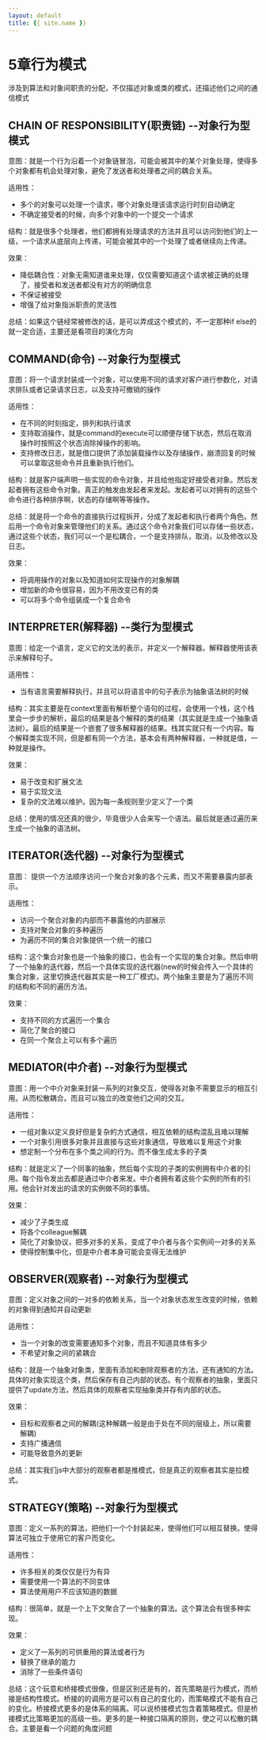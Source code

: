 ```yaml
---
layout: default
title: {{ site.name }}
---
```

# 5章行为模式
涉及到算法和对象间职责的分配，不仅描述对象或类的模式，还描述他们之间的通信模式

## CHAIN OF RESPONSIBILITY(职责链) --对象行为型模式
意图：就是一个行为沿着一个对象链冒泡，可能会被其中的某个对象处理，使得多个对象都有机会处理对象，避免了发送者和处理者之间的耦合关系。

适用性：

 - 多个的对象可以处理一个请求，哪个对象处理该请求运行时刻自动确定
 - 不确定接受者的时候，向多个对象中的一个提交一个请求

结构：就是很多个处理者，他们都拥有处理请求的方法并且可以访问到他们的上一级，一个请求从底层向上传递，可能会被其中的一个处理了或者继续向上传递。

效果：

 - 降低耦合性：对象无需知道谁来处理，仅仅需要知道这个请求被正确的处理了，接受者和发送者都没有对方的明确信息
 - 不保证被接受
 - 增强了给对象指派职责的灵活性

总结：如果这个链经常被修改的话，是可以弄成这个模式的，不一定那种if else的就一定合适，主要还是看项目的演化方向

## COMMAND(命令) --对象行为型模式
意图：将一个请求封装成一个对象，可以使用不同的请求对客户进行参数化，对请求排队或者记录请求日志，以及支持可撤销的操作

适用性：

 - 在不同的时刻指定，排列和执行请求
 - 支持取消操作，就是command的execute可以顺便存储下状态，然后在取消操作时按照这个状态消除掉操作的影响。
 - 支持修改日志，就是借口提供了添加装载操作以及存储操作，崩溃回复的时候可以拿取这些命令并且重新执行他们。

结构：就是客户端声明一些实现的命令对象，并且给他指定好接受者对象。然后发起者拥有这些命令对象。真正的触发由发起者来发起。发起者可以对拥有的这些个命令进行各种排序啊，状态的存储啊等等操作。

总结：就是将一个命令的直接执行过程拆开，分成了发起者和执行者两个角色。然后用一个命令对象来管理他们的关系。通过这个命令对象我们可以存储一些状态，通过这些个状态，我们可以一个是松耦合，一个是支持排队，取消，以及修改以及日志。

效果：

 - 将调用操作的对象以及知道如何实现操作的对象解耦
 - 增加新的命令很容易，因为不用改变已有的类
 - 可以将多个命令组装成一个复合命令

## INTERPRETER(解释器) --类行为型模式
意图：给定一个语言，定义它的文法的表示，并定义一个解释器。解释器使用该表示来解释句子。

适用性：

 - 当有语言需要解释执行，并且可以将语言中的句子表示为抽象语法树的时候

结构：其实主要是在context里面有解析整个语句的过程，会使用一个栈，这个栈里会一步步的解析，最后的结果是各个解释的类的结果（其实就是生成一个抽象语法树）。最后的结果是一个嵌套了很多解释器的结果。栈其实就只有一个内容。每个解释类实现不同，但是都有同一个方法，基本会有两种解释器，一种就是值，一种就是操作。

效果：

 - 易于改变和扩展文法
 - 易于实现文法
 - 复杂的文法难以维护。因为每一条规则至少定义了一个类

总结：使用的情况还真的很少，毕竟很少人会来写一个语法。最后就是通过遍历来生成一个抽象的语法树。

## ITERATOR(迭代器) --对象行为型模式
意图： 提供一个方法顺序访问一个聚合对象的各个元素，而又不需要暴露内部表示。

适用性：

 - 访问一个聚合对象的内部而不暴露他的内部展示
 - 支持对聚合对象的多种遍历
 - 为遍历不同的集合对象提供一个统一的接口

结构：这个集合对象也是一个抽象的接口，也会有一个实现的集合对象。然后申明了一个抽象的迭代器，然后一个具体实现的迭代器(new的时候会传入一个具体的集合对象，这里切换迭代器其实是一种工厂模式)。两个抽象主要是为了遍历不同的结构和不同的遍历方法。

效果：

 - 支持不同的方式遍历一个集合
 - 简化了聚合的接口
 - 在同一个聚合上可以有多个遍历

## MEDIATOR(中介者) --对象行为型模式
意图：用一个中介对象来封装一系列的对象交互，使得各对象不需要显示的相互引用。从而松散耦合。而且可以独立的改变他们之间的交互。

适用性：

 - 一组对象以定义良好但是复杂的方式通信，相互依赖的结构混乱且难以理解
 - 一个对象引用很多对象并且直接与这些对象通信，导致难以复用这个对象
 - 想定制一个分布在多个类之间的行为。而不像生成太多的子类

结构：就是定义了一个同事的抽象，然后每个实现的子类的实例拥有中介者的引用。每个指令发出去都是通过中介者来发。中介者拥有着这些个实例的所有的引用。他会针对发出的请求的实例做不同的事情。

效果：

 - 减少了子类生成
 - 将各个colleague解耦
 - 简化了对象协议，把多对多的关系，变成了中介者与各个实例间一对多的关系
 - 使得控制集中化，但是中介者本身可能会变得无法维护

## OBSERVER(观察者) --对象行为型模式
意图：定义对象之间的一对多的依赖关系，当一个对象状态发生改变的时候，依赖的对象得到通知并自动更新

适用性：

 - 当一个对象的改变需要通知多个对象，而且不知道具体有多少
 - 不希望对象之间的紧耦合

结构：就是一个抽象对象类，里面有添加和删除观察者的方法，还有通知的方法。具体的对象实现这个类，然后保存有自己内部的状态。有个观察者的抽象，里面只提供了update方法，然后具体的观察者实现抽象类并存有内部的状态。

效果：

 - 目标和观察者之间的解耦(这种解耦一般是由于处在不同的层级上，所以需要解耦)
 - 支持广播通信
 - 可能导致意外的更新

总结：其实我们js中大部分的观察者都是推模式，但是真正的观察者其实是拉模式。

## STRATEGY(策略) --对象行为型模式
意图：定义一系列的算法，把他们一个个封装起来，使得他们可以相互替换。使得算法可独立于使用它的客户而变化。

适用性：

 - 许多相关的类仅仅是行为有异
 - 需要使用一个算法的不同变体
 - 算法使用用户不应该知道的数据

结构：很简单，就是一个上下文聚合了一个抽象的算法。这个算法会有很多种实现。

效果：

 - 定义了一系列的可供重用的算法或者行为
 - 替换了继承的能力
 - 消除了一些条件语句

总结：这个玩意和桥接模式很像，但是区别还是有的，首先策略是行为模式，而桥接是结构性模式。桥接的的调用方是可以有自己的变化的，而策略模式不能有自己的变化。桥接模式更多的是体系的隔离。可以说桥接模式包含着策略模式。但是桥接模式比策略更加的高级一些。更多的是一种接口隔离的原则，使之可以松散的耦合。主要是看一个问题的角度问题
